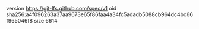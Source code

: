 version https://git-lfs.github.com/spec/v1
oid sha256:a4f096263a37aa9673e65f86faa4a34fc5adadb5088cb964dc4bc66f965046f8
size 6614
